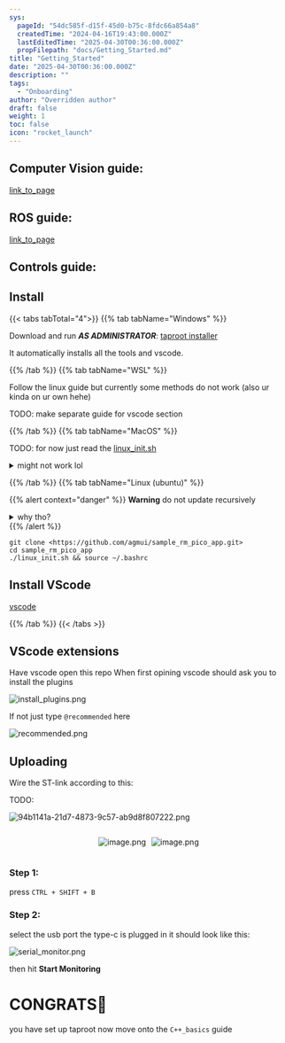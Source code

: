 ```yaml
---
sys:
  pageId: "54dc585f-d15f-45d0-b75c-8fdc66a854a8"
  createdTime: "2024-04-16T19:43:00.000Z"
  lastEditedTime: "2025-04-30T00:36:00.000Z"
  propFilepath: "docs/Getting_Started.md"
title: "Getting_Started"
date: "2025-04-30T00:36:00.000Z"
description: ""
tags:
  - "Onboarding"
author: "Overridden author"
draft: false
weight: 1
toc: false
icon: "rocket_launch"
---
```


## Computer Vision guide:

[link_to_page](86d45bc0-388b-4d26-8848-44f255f73d0e)

## ROS guide:

[link_to_page](3c76c1de-ec8f-46d6-8b0a-294005edc2d5)

## Controls guide:

## Install

{{< tabs tabTotal="4">}}
{{% tab tabName="Windows" %}}

Download and run _**AS ADMINISTRATOR**_: [taproot installer](https://github.com/Thornbots/TeachingFreshies/releases/tag/1.0)

It automatically installs all the tools and vscode.

{{% /tab %}}
{{% tab tabName="WSL" %}}

Follow the linux guide but currently some methods do not work (also ur kinda on ur own hehe)

TODO: make separate guide for vscode section

{{% /tab %}}
{{% tab tabName="MacOS" %}}

TODO: for now just read the [linux_init.sh](https://github.com/agmui/sample_rm_pico_app/blob/main/linux_init.sh)

<details>
<summary>might not work lol</summary>

`brew install libusb pkg-config`

Next install: [vscode](https://code.visualstudio.com/Download)

</details>

{{% /tab %}}
{{% tab tabName="Linux (ubuntu)" %}}

{{% alert context="danger" %}}
**Warning** do not update recursively
<details>
<summary>why tho?</summary>
There are some submodules that may go on for a while (like tinyusb) and I highly
recommend you don't need to get them.
If you want to see what submodules I update just look in `linux_init.sh`
</details>
{{% /alert %}}

```shell
git clone <https://github.com/agmui/sample_rm_pico_app.git>
cd sample_rm_pico_app
./linux_init.sh && source ~/.bashrc
```

## Install VScode

[vscode](https://code.visualstudio.com/Download)

{{% /tab %}}
{{< /tabs >}}

## VScode extensions

Have vscode open this repo
When first opining vscode should ask you to install the plugins

![install_plugins.png](https://prod-files-secure.s3.us-west-2.amazonaws.com/d518164a-d88e-44d1-a4ee-3adb3bd8bce0/89bd30f0-1825-4e77-867b-0a41ce370880/install_plugins.png?X-Amz-Algorithm=AWS4-HMAC-SHA256&X-Amz-Content-Sha256=UNSIGNED-PAYLOAD&X-Amz-Credential=ASIAZI2LB466V27NIITU%2F20250803%2Fus-west-2%2Fs3%2Faws4_request&X-Amz-Date=20250803T132531Z&X-Amz-Expires=3600&X-Amz-Security-Token=IQoJb3JpZ2luX2VjEPH%2F%2F%2F%2F%2F%2F%2F%2F%2F%2FwEaCXVzLXdlc3QtMiJHMEUCIQDVykqVJT9DCEKhYgyDqDHM5nF%2FwTt5KaBK8rU89Q2H1QIgBJVqxq0jjgvKkrQv8BjxWBXiXsTwbyF9DOYd6mds6NQq%2FwMIKhAAGgw2Mzc0MjMxODM4MDUiDKunZw5p%2Fs1KmhXOSCrcAyzAk80KbPhzMtrpPv6hGNNn8Nl6W3vpUrVYWKQIUCAakKD%2FOxVL8AosJcclMOK7V0okMBBYg%2FbCfG913ZxnNvdyLhu%2BhmE42Gg8wjjCoICXZGjURjUgeyIfgbRa0bBCfmkwlDO11SZsCvIw2BpHKkXOuNItS%2FtNlH7awXfggWmgBguSsCXLlo47j7118cT%2FlgiiMZv%2BZBYv4kdcM73Skyy47UII45cHspZ31sSxuAebzY1WOTVWdZa%2FFnXYqF%2BlBdu2srKmv%2BWVaFv6F%2B7PhIlgiXcxhlG0iKqfxJ264PYdKvw9O9WwY3DGCtPdvtl09nGcz72rR28gVlAgvqWYYPLM9je%2FPpbgxeditH0SKc5pX9biL1Nez9rIZu4DjvELTVSRsfBaJojryhviOUnIrL9gjpc2AWudsL8%2BFhFzh7INYuZA6FcW%2BoZgn1UhplZUwHPaaopM5aIoyruNCNtcA5vwsFmRPwAJsP8KMZ6oZfQvaaimYAMTwbNrNQbHGBbXmyGbx9BivbanMVsNemJ2FnXXHKfk8dMpK5j5A4UR1GnGt6SrFyCFfCgcCC%2FKVHf3y1bKPu969uz2mwG2YPGO%2BNqaG2rK4ewBRJeTNw56sC2wKMc6fZU%2BbICNhyJHMInEvMQGOqUBfMlXomheROIxyvJmgVxlWaLaUoR88OY6OlIngYBQKQF%2B9Ht%2BnsyBRajDFGCpFoI6WDZTEv1GKxKc73DYqLx8BYTi%2FNretg2OV%2F97APmHvv159NFO9C0zJ0SezPB6g%2FAk1rVsbKbWUaixBZVMryFay%2B8EwQA360Wr1fr%2FAuVHr0U9nn%2Bhpo8QIKE0Ymdyfm3o%2BHVC3iTNsOlH5j7YiNo0r0M9onH%2B&X-Amz-Signature=1f781d546b2929b10aeca94a6aae22d61b78896c977bd56e4c3623ffaeada8ae&X-Amz-SignedHeaders=host&x-amz-checksum-mode=ENABLED&x-id=GetObject)

If not just type `@recommended` here  

![recommended.png](https://prod-files-secure.s3.us-west-2.amazonaws.com/d518164a-d88e-44d1-a4ee-3adb3bd8bce0/61e661e9-5d85-4dfc-be0d-8d2097a5e793/recommended.png?X-Amz-Algorithm=AWS4-HMAC-SHA256&X-Amz-Content-Sha256=UNSIGNED-PAYLOAD&X-Amz-Credential=ASIAZI2LB466V27NIITU%2F20250803%2Fus-west-2%2Fs3%2Faws4_request&X-Amz-Date=20250803T132531Z&X-Amz-Expires=3600&X-Amz-Security-Token=IQoJb3JpZ2luX2VjEPH%2F%2F%2F%2F%2F%2F%2F%2F%2F%2FwEaCXVzLXdlc3QtMiJHMEUCIQDVykqVJT9DCEKhYgyDqDHM5nF%2FwTt5KaBK8rU89Q2H1QIgBJVqxq0jjgvKkrQv8BjxWBXiXsTwbyF9DOYd6mds6NQq%2FwMIKhAAGgw2Mzc0MjMxODM4MDUiDKunZw5p%2Fs1KmhXOSCrcAyzAk80KbPhzMtrpPv6hGNNn8Nl6W3vpUrVYWKQIUCAakKD%2FOxVL8AosJcclMOK7V0okMBBYg%2FbCfG913ZxnNvdyLhu%2BhmE42Gg8wjjCoICXZGjURjUgeyIfgbRa0bBCfmkwlDO11SZsCvIw2BpHKkXOuNItS%2FtNlH7awXfggWmgBguSsCXLlo47j7118cT%2FlgiiMZv%2BZBYv4kdcM73Skyy47UII45cHspZ31sSxuAebzY1WOTVWdZa%2FFnXYqF%2BlBdu2srKmv%2BWVaFv6F%2B7PhIlgiXcxhlG0iKqfxJ264PYdKvw9O9WwY3DGCtPdvtl09nGcz72rR28gVlAgvqWYYPLM9je%2FPpbgxeditH0SKc5pX9biL1Nez9rIZu4DjvELTVSRsfBaJojryhviOUnIrL9gjpc2AWudsL8%2BFhFzh7INYuZA6FcW%2BoZgn1UhplZUwHPaaopM5aIoyruNCNtcA5vwsFmRPwAJsP8KMZ6oZfQvaaimYAMTwbNrNQbHGBbXmyGbx9BivbanMVsNemJ2FnXXHKfk8dMpK5j5A4UR1GnGt6SrFyCFfCgcCC%2FKVHf3y1bKPu969uz2mwG2YPGO%2BNqaG2rK4ewBRJeTNw56sC2wKMc6fZU%2BbICNhyJHMInEvMQGOqUBfMlXomheROIxyvJmgVxlWaLaUoR88OY6OlIngYBQKQF%2B9Ht%2BnsyBRajDFGCpFoI6WDZTEv1GKxKc73DYqLx8BYTi%2FNretg2OV%2F97APmHvv159NFO9C0zJ0SezPB6g%2FAk1rVsbKbWUaixBZVMryFay%2B8EwQA360Wr1fr%2FAuVHr0U9nn%2Bhpo8QIKE0Ymdyfm3o%2BHVC3iTNsOlH5j7YiNo0r0M9onH%2B&X-Amz-Signature=dc2215b4b449d89ec11ff1f42ee3bf5bfb899700d0756ddcf1561a0bc9211d4f&X-Amz-SignedHeaders=host&x-amz-checksum-mode=ENABLED&x-id=GetObject)

## Uploading

Wire the ST-link according to this:

TODO:

![94b1141a-21d7-4873-9c57-ab9d8f807222.png](https://prod-files-secure.s3.us-west-2.amazonaws.com/d518164a-d88e-44d1-a4ee-3adb3bd8bce0/e5fad17d-ab82-4300-9f4c-505ab4b1202c/94b1141a-21d7-4873-9c57-ab9d8f807222.png?X-Amz-Algorithm=AWS4-HMAC-SHA256&X-Amz-Content-Sha256=UNSIGNED-PAYLOAD&X-Amz-Credential=ASIAZI2LB466V27NIITU%2F20250803%2Fus-west-2%2Fs3%2Faws4_request&X-Amz-Date=20250803T132531Z&X-Amz-Expires=3600&X-Amz-Security-Token=IQoJb3JpZ2luX2VjEPH%2F%2F%2F%2F%2F%2F%2F%2F%2F%2FwEaCXVzLXdlc3QtMiJHMEUCIQDVykqVJT9DCEKhYgyDqDHM5nF%2FwTt5KaBK8rU89Q2H1QIgBJVqxq0jjgvKkrQv8BjxWBXiXsTwbyF9DOYd6mds6NQq%2FwMIKhAAGgw2Mzc0MjMxODM4MDUiDKunZw5p%2Fs1KmhXOSCrcAyzAk80KbPhzMtrpPv6hGNNn8Nl6W3vpUrVYWKQIUCAakKD%2FOxVL8AosJcclMOK7V0okMBBYg%2FbCfG913ZxnNvdyLhu%2BhmE42Gg8wjjCoICXZGjURjUgeyIfgbRa0bBCfmkwlDO11SZsCvIw2BpHKkXOuNItS%2FtNlH7awXfggWmgBguSsCXLlo47j7118cT%2FlgiiMZv%2BZBYv4kdcM73Skyy47UII45cHspZ31sSxuAebzY1WOTVWdZa%2FFnXYqF%2BlBdu2srKmv%2BWVaFv6F%2B7PhIlgiXcxhlG0iKqfxJ264PYdKvw9O9WwY3DGCtPdvtl09nGcz72rR28gVlAgvqWYYPLM9je%2FPpbgxeditH0SKc5pX9biL1Nez9rIZu4DjvELTVSRsfBaJojryhviOUnIrL9gjpc2AWudsL8%2BFhFzh7INYuZA6FcW%2BoZgn1UhplZUwHPaaopM5aIoyruNCNtcA5vwsFmRPwAJsP8KMZ6oZfQvaaimYAMTwbNrNQbHGBbXmyGbx9BivbanMVsNemJ2FnXXHKfk8dMpK5j5A4UR1GnGt6SrFyCFfCgcCC%2FKVHf3y1bKPu969uz2mwG2YPGO%2BNqaG2rK4ewBRJeTNw56sC2wKMc6fZU%2BbICNhyJHMInEvMQGOqUBfMlXomheROIxyvJmgVxlWaLaUoR88OY6OlIngYBQKQF%2B9Ht%2BnsyBRajDFGCpFoI6WDZTEv1GKxKc73DYqLx8BYTi%2FNretg2OV%2F97APmHvv159NFO9C0zJ0SezPB6g%2FAk1rVsbKbWUaixBZVMryFay%2B8EwQA360Wr1fr%2FAuVHr0U9nn%2Bhpo8QIKE0Ymdyfm3o%2BHVC3iTNsOlH5j7YiNo0r0M9onH%2B&X-Amz-Signature=3a48b56a037de27ec98b99d6b7efe7715e41d8154cf90eb2006e22d40cd9c374&X-Amz-SignedHeaders=host&x-amz-checksum-mode=ENABLED&x-id=GetObject)

<div style="display: flex;flex-direction: row; column-gap:10px; max-width: 630px;justify-content: center;">
<div>

![image.png](https://prod-files-secure.s3.us-west-2.amazonaws.com/d518164a-d88e-44d1-a4ee-3adb3bd8bce0/210ecb78-1116-4d7b-b9b7-2292f66fa2c2/image.png?X-Amz-Algorithm=AWS4-HMAC-SHA256&X-Amz-Content-Sha256=UNSIGNED-PAYLOAD&X-Amz-Credential=ASIAZI2LB466XJOYG7IZ%2F20250803%2Fus-west-2%2Fs3%2Faws4_request&X-Amz-Date=20250803T132534Z&X-Amz-Expires=3600&X-Amz-Security-Token=IQoJb3JpZ2luX2VjEPH%2F%2F%2F%2F%2F%2F%2F%2F%2F%2FwEaCXVzLXdlc3QtMiJIMEYCIQCMlO9HrQWO0UjdYHFxcXfqOySmdMO23S%2B29NWnIk2iNgIhAI5veLi7%2BGvq8z71AMCTJTGKmSrESzTBSlU0Due5NZTUKv8DCCoQABoMNjM3NDIzMTgzODA1Igw8EpNQx7DMXtgFxsoq3AMQSG0J%2BVZks7rh5e3P0CgH4ZXZ7b7d0uCu2yI1DainWbAwKOwUgZTe4J8yLIvqI69U7GbtZh7LewAeSt%2BdvzLyxGlUxSSQiZMYoSwaMSU%2By7AQkXk2Me3fd8DYlpkRWyfwgh%2FmNdgL0XHWH4L1rsw8%2BXsqAt%2B34lf0EiM0ifZjcmhFi9Dz5VxUchQsIGLy1aDztwBeizZtNADL5Gr9U89zHfwwsrMMNQQ9bgfWW%2FggZsmNXCPPinOkvpzT1Gj5OcJxmvGD%2FSKLU69Zhm1YYiQdpGm0GqX0buthJEs5RSLyqOxtKHeLQilqjGK6IVpQIo9IwxT8qdM3%2Bb7U%2Ffa8fXbfSKXRwwm%2BoAqGR0S8b%2BFlFwk0k1XGgIu4YyBSrg%2FVPCaA2h8qoOQmjJhKByNDZDRFvyAC8Tx2P%2BAAWJ2IrqlXV9Ra4kejoTmMYsa7LiiUuRKNQDJnIM7tMknYgUG14ZBRbkvVO31daqieG0atJhwrDliUs%2FzXUu7w%2BREMJ1N070IZkPchhU1aYJnIq7lamaT4oxn1LPqTCekuaw21TnzNRyrWJTpFJFBY%2BRQQhNgK%2FZ%2B3cB1sOQbZtijpNG%2BOEActqBKV%2B9jAHeSVBQYdcvWaUpTHh2%2FDHMg7%2B%2FMEHjDGx7zEBjqkASaQPfffyJBiQ84I7vptkT%2BtOysO%2Fk6A1s%2BkExbjTbVneG57xsSbl0L8FpiK4K5VfyN5%2BMdnGhAlad4Gak%2FHH5ScjqmuxOVVa4N8gItQ8%2Bo3YMY7iPsESDYilowTLv29WfaWAyWEytz6tJe5%2BZYoi6bL0h1inmviz%2BD%2FD7MCJvX%2FnomVIvstD2fQMcJENPriz3UtqgbPx4VaA%2BixYSByqMHbpJ6i&X-Amz-Signature=f16310e6a4e6c758229482b0d60f056bb93601501d6449320a4e2cb594855c15&X-Amz-SignedHeaders=host&x-amz-checksum-mode=ENABLED&x-id=GetObject)

</div>
<div>

![image.png](https://prod-files-secure.s3.us-west-2.amazonaws.com/d518164a-d88e-44d1-a4ee-3adb3bd8bce0/33a0fd0f-8ca6-4a86-8e09-26e95ded1fff/image.png?X-Amz-Algorithm=AWS4-HMAC-SHA256&X-Amz-Content-Sha256=UNSIGNED-PAYLOAD&X-Amz-Credential=ASIAZI2LB466UEN2AXME%2F20250803%2Fus-west-2%2Fs3%2Faws4_request&X-Amz-Date=20250803T132536Z&X-Amz-Expires=3600&X-Amz-Security-Token=IQoJb3JpZ2luX2VjEPH%2F%2F%2F%2F%2F%2F%2F%2F%2F%2FwEaCXVzLXdlc3QtMiJHMEUCIBWJvY6BA4iMW41zDyEZRL2cpcPtb1esV1mHSVP9K1Y7AiEA6wCczgycDRe0KBdvlmu3rs6g8qdqWgEK%2FY3HRPUfUMEq%2FwMIKhAAGgw2Mzc0MjMxODM4MDUiDNRq7MICf%2Fgq%2BOIAjircA7xoDiAbRIl2JPL16nA68Eu5xyCIUcreNAx44M2Az12xqqt7B4y6ulEDgKCpz3gMRs731ei%2Bu1DUaGFPhmJaCTXwUmsG%2FB5pAubLVp7Vtp5Axd5Oge03rpzpGASxeM9CyfFXXLksYuL8GwJZPf1hlrGUtwfWT71ZJUQZes3AT%2F3rQPeMNyeDf3MC7y%2Br5%2FgFiWD2sbg46lyvjJ363jRuBPS0pKLOqVTFL19YxZSDmIkEcP4K%2FEN5r%2BqS2b46a5ScgrWjD96voOU6IsvCRmKCY4HXSYbbWyKqagr%2BxETFMiRDIlRXnrrN164eduOmsfUMyMlF5J7R%2F3uNVFzf3L4zNQJicijOAXCiBTEASpeA9XEtF1tKLeTS7oIwAPeU9aqJowVpTArSikC1Hwylc8DGhI6Zl%2BOY%2FpcQT61GVIcgcp5h5X7JtKwfppjQxSZzyst9aVVYJyE6K5VKF8spl5B2oEPFdxDSFfQhhDsZwW041%2Bh91ZygDE7avkHKAFEn3quLE25LL6wRCTI57Ak%2BPjQ15e8%2Fa%2BE8C0dGkpdtlrD%2BEpzZuujZoO0DjS4QcCF0%2FY2H%2By4CAMlLls0W2MNr8o7ROtv1sls1mHPbtpUvGcS38dCL3XWVm5m4gKGplc8jMOfBvMQGOqUBn%2FjAPjJgxwLMui2EQSlnqN%2BUeu%2F15prlQztkfftpxKeCWLZF%2BVnJzTVUUT6NUEFQqe9XdlJOC21KhyHGU6S1nm5AoTh8faht43x7qb0qDtMsTU5NIl3EGFI5uN7nsKY%2FTpfPRvnPUa06LM1ldOiBlntXOfgvx1mpBj3nHspwHv1G%2FLYs34Xokiu0hF%2F8OxfFEf8LA89BO%2FFo3jAroCFZ%2FwBDhEhL&X-Amz-Signature=020ace2752372643aac99af28e220b39d37304ae4a486b955c7ca47fd6978108&X-Amz-SignedHeaders=host&x-amz-checksum-mode=ENABLED&x-id=GetObject)

</div>
</div>

### Step 1:

press `CTRL + SHIFT + B`

### Step 2:

select the usb port the type-c is plugged in it should look like this:

![serial_monitor.png](https://prod-files-secure.s3.us-west-2.amazonaws.com/d518164a-d88e-44d1-a4ee-3adb3bd8bce0/f03f4774-05d4-4393-b6a0-d5efb6d315ab/serial_monitor.png?X-Amz-Algorithm=AWS4-HMAC-SHA256&X-Amz-Content-Sha256=UNSIGNED-PAYLOAD&X-Amz-Credential=ASIAZI2LB466V27NIITU%2F20250803%2Fus-west-2%2Fs3%2Faws4_request&X-Amz-Date=20250803T132531Z&X-Amz-Expires=3600&X-Amz-Security-Token=IQoJb3JpZ2luX2VjEPH%2F%2F%2F%2F%2F%2F%2F%2F%2F%2FwEaCXVzLXdlc3QtMiJHMEUCIQDVykqVJT9DCEKhYgyDqDHM5nF%2FwTt5KaBK8rU89Q2H1QIgBJVqxq0jjgvKkrQv8BjxWBXiXsTwbyF9DOYd6mds6NQq%2FwMIKhAAGgw2Mzc0MjMxODM4MDUiDKunZw5p%2Fs1KmhXOSCrcAyzAk80KbPhzMtrpPv6hGNNn8Nl6W3vpUrVYWKQIUCAakKD%2FOxVL8AosJcclMOK7V0okMBBYg%2FbCfG913ZxnNvdyLhu%2BhmE42Gg8wjjCoICXZGjURjUgeyIfgbRa0bBCfmkwlDO11SZsCvIw2BpHKkXOuNItS%2FtNlH7awXfggWmgBguSsCXLlo47j7118cT%2FlgiiMZv%2BZBYv4kdcM73Skyy47UII45cHspZ31sSxuAebzY1WOTVWdZa%2FFnXYqF%2BlBdu2srKmv%2BWVaFv6F%2B7PhIlgiXcxhlG0iKqfxJ264PYdKvw9O9WwY3DGCtPdvtl09nGcz72rR28gVlAgvqWYYPLM9je%2FPpbgxeditH0SKc5pX9biL1Nez9rIZu4DjvELTVSRsfBaJojryhviOUnIrL9gjpc2AWudsL8%2BFhFzh7INYuZA6FcW%2BoZgn1UhplZUwHPaaopM5aIoyruNCNtcA5vwsFmRPwAJsP8KMZ6oZfQvaaimYAMTwbNrNQbHGBbXmyGbx9BivbanMVsNemJ2FnXXHKfk8dMpK5j5A4UR1GnGt6SrFyCFfCgcCC%2FKVHf3y1bKPu969uz2mwG2YPGO%2BNqaG2rK4ewBRJeTNw56sC2wKMc6fZU%2BbICNhyJHMInEvMQGOqUBfMlXomheROIxyvJmgVxlWaLaUoR88OY6OlIngYBQKQF%2B9Ht%2BnsyBRajDFGCpFoI6WDZTEv1GKxKc73DYqLx8BYTi%2FNretg2OV%2F97APmHvv159NFO9C0zJ0SezPB6g%2FAk1rVsbKbWUaixBZVMryFay%2B8EwQA360Wr1fr%2FAuVHr0U9nn%2Bhpo8QIKE0Ymdyfm3o%2BHVC3iTNsOlH5j7YiNo0r0M9onH%2B&X-Amz-Signature=81475c282dbc023ae98735b32d3688518ece4e23a8994ad478cbb229e364f7b1&X-Amz-SignedHeaders=host&x-amz-checksum-mode=ENABLED&x-id=GetObject)

then hit **Start Monitoring**

# CONGRATS🎉

you have set up taproot now move onto the `C++_basics` guide
